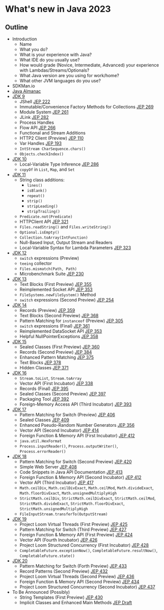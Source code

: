 # What's new in Java 2023

## Outline

* Introduction
  * Name
  * What you do?
  * What is your experience with Java?
  * What IDE do you usually use?
  * How would grade (Novice, Intermediate, Advanced) 
    your experience with Lambdas/Streams/Optionals?
  * What Java version are you using for work/home?  
  * What other JVM languages do you use?
* SDKMan.io
* [Java Almanac](https://javaalmanac.io/)
* [JDK 9](https://docs.oracle.com/javase/9/docs/api/overview-summary.html)
  * JShell [JEP 222](https://openjdk.java.net/jeps/222)
  * Immutable/Convenience Factory Methods for Collections [JEP 269](https://openjdk.java.net/jeps/269)
  * Module System [JEP 261](https://openjdk.java.net/jeps/261)
  * JLink [JEP 282](https://openjdk.java.net/jeps/282)
  * Process Handles
  * Flow API [JEP 266](https://openjdk.java.net/jeps/266)
  * Functional and Stream Additions
  * HTTP2 Client (Preview) [JEP 110](https://openjdk.java.net/jeps/110)
  * Var Handles [JEP 193](https://openjdk.java.net/jeps/193)
  * `IntStream CharSequence.chars()`
  * `Objects.checkIndex()`
* [JDK 10](https://docs.oracle.com/javase/10/docs/api/overview-summary.html)
  * Local-Variable Type Inference [JEP 286](https://openjdk.java.net/jeps/286)
  * `copyOf` in `List`, `Map`, and `Set`
* [JDK 11](https://docs.oracle.com/en/java/javase/11/docs/api/index.html)
  * String class additions:
     * `lines()` 
     * `isBlank()` 
     * `repeat()`
     * `strip()`
     * `stripLeading()`
     * `stripTrailing()`
  * `Predicate.not(Predicate)`
  * HTTPClient API [JEP 321](https://openjdk.java.net/jeps/321)
  * `Files.readString()` and `Files.writeString()`
  * `Optional.isEmpty()`
  * `Collection.toArray(IntFunction)`
  * Null-Based Input, Output Stream and Readers
  * Local-Variable Syntax for Lambda Parameters [JEP 323](https://openjdk.org/jeps/323)
* [JDK 12](https://docs.oracle.com/en/java/javase/12/docs/api/)
  * `switch` expressions (Preview)
  * `teeing` collector
  * `Files.mismatch(Path, Path)`
  * Microbenchmark Suite [JEP 230](https://openjdk.java.net/jeps/230)
* [JDK 13](https://docs.oracle.com/en/java/javase/13/docs/api/)
  * Text Blocks (First Preview) [JEP 355](https://openjdk.java.net/jeps/355)
  * Reimplemented Socket API [JEP 353](https://openjdk.java.net/jeps/353)
  * `FileSystems.newFileSystem()` Method
  * `switch` expressions (Second Preview) [JEP 254](https://openjdk.java.net/jeps/354)
* [JDK 14](https://docs.oracle.com/en/java/javase/14/docs/api/)
   * Records (Preview) [JEP 359](https://openjdk.java.net/jeps/359)
   * Text Blocks (Second Preview) [JEP 368](https://openjdk.java.net/jeps/368)
   * Pattern Matching for `instanceof` (Preview) [JEP 305](https://openjdk.java.net/jeps/305)
   * `switch` expressions (Final) [JEP 361](https://openjdk.java.net/jeps/361)
   * Reimplemented DataSocket API [JEP 353](https://openjdk.java.net/jeps/353)
   * Helpful NullPointerExceptions [JEP 358](https://openjdk.java.net/jeps/358)
* [JDK 15](https://docs.oracle.com/en/java/javase/15/docs/api/)
   * Sealed Classes (First Preview) [JEP 360](https://openjdk.java.net/jeps/360)
   * Records (Second Preview) [JEP 384](https://openjdk.java.net/jeps/384)
   * Enhanced Pattern Matching [JEP 375](https://openjdk.java.net/jeps/375)
   * Text Blocks [JEP 378](https://openjdk.java.net/jeps/378)
   * Hidden Classes [JEP 371](https://openjdk.java.net/jeps/371)
* [JDK 16](https://docs.oracle.com/en/java/javase/16/docs/api/)
   * `Stream.toList`, `Stream.toArray`
   * Vector API (First Incubator) [JEP 338](https://openjdk.java.net/jeps/338)
   * Records (Final) [JEP 395](https://openjdk.java.net/jeps/395)
   * Sealed Classes (Second Preview) [JEP 397](https://openjdk.java.net/jeps/397)
   * Packaging Tool [JEP 392](https://openjdk.java.net/jeps/392)
   * Foreign-Memory Access API (Third Incubator) [JEP 393](https://openjdk.java.net/jeps/393)
* [JDK 17](https://docs.oracle.com/en/java/javase/17/docs/api/)
   * Pattern Matching for Switch (Preview) [JEP 406](https://openjdk.java.net/jeps/409)
   * Sealed Classes [JEP 409](https://openjdk.java.net/jeps/409)
   * Enhanced Pseudo-Random Number Generators [JEP 356](https://openjdk.java.net/jeps/356)
   * Vector API (Second Incubator) [JEP 414](https://openjdk.java.net/jeps/414)
   * Foreign Function & Memory API (First Incubator) [JEP 412](https://openjdk.java.net/jeps/412)
   * `java.util.HexFormat`
   * `Process.inputReader()`, `Process.outputWriter()`, `Process.errorReader()`
* [JDK 18](https://docs.oracle.com/en/java/javase/18/docs/api/)
   * Pattern Matching for Switch (Second Preview) [JEP 420](https://openjdk.java.net/jeps/420)
   * Simple Web Server [JEP 408](https://openjdk.java.net/jeps/408)
   * Code Snippets in Java API Documentation [JEP 413](https://openjdk.java.net/jeps/413)
   * Foreign Function & Memory API (Second Incubator) [JEP 412](https://openjdk.java.net/jeps/419)
   * Vector API (Third Incubator) [JEP 417](https://openjdk.java.net/jeps/417)
   * `Math.ceilDiv`, `Math.ceilDivExact`, `Math.ceilMod`, `Math.divideExact`, `Math.floorDivExact`, `Math.unsignedMultiplyHigh` 
   * `StrictMath.ceilDiv`, `StrictMath.ceilDivExact`, `StrictMath.ceilMod`, `StrictMath.divideExact`, `StrictMath.floorDivExact`, `StrictMath.unsignedMultiplyHigh`
   * `FileInputStream.transferTo(OutputStream)`
* [JDK 19](https://docs.oracle.com/en/java/javase/19/docs/api/)
   * Project Loom Virtual Threads (First Preview) [JEP 425](https://openjdk.java.net/jeps/425)
   * Pattern Matching for Switch (Third Preview) [JEP 427](https://openjdk.java.net/jeps/427)
   * Foreign Function & Memory API (First Preview) [JEP 424](https://openjdk.java.net/jeps/424)
   * Vector API (Fourth Incubator) [JEP 426](https://openjdk.java.net/jeps/426)
   * Project Loom Structured Concurrency (First Incubator) [JEP 428](https://openjdk.java.net/jeps/428)
   * `CompletableFuture.exceptionNow()`, `CompletableFuture.resultNow()`, `CompletableFuture.state()`
* [JDK 20](https://download.java.net/java/early_access/jdk20/docs/api/)
   * Pattern Matching for Switch (Forth Preview) [JEP 433](https://openjdk.java.net/jeps/433)
   * Record Patterns (Second Preview)  [JEP 432](https://openjdk.java.net/jeps/432)
   * Project Loom Virtual Threads (Second Preview) [JEP 436](https://openjdk.java.net/jeps/436)
   * Foreign Function & Memory API (Second Preview) [JEP 434](https://openjdk.java.net/jeps/434)
   * Project Loom Structured Concurrency (Second Incubator) [JEP 437](https://openjdk.java.net/jeps/437)
* To Be Announced (Possibly)
   * String Templates (First Preview) [JEP 430](https://openjdk.java.net/jeps/430)
   * Implicit Classes and Enhanced Main Methods [JEP Draft](https://openjdk.org/jeps/8302326)


